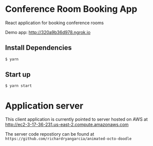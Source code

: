# Conference Room Booking App

React application for booking conference rooms 

Demo app: http://320a9b36d978.ngrok.io

## Install Dependencies

```bash
$ yarn
```

## Start up

```bash
$ yarn start
```

# Application server 
This client application is currently pointed to server hosted on AWS at http://ec2-3-17-36-231.us-east-2.compute.amazonaws.com

The server code repostiory can be found at 
`
https://github.com/richardryangarcia/animated-octo-doodle
`
